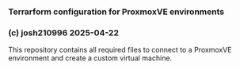 ### Terrarform configuration for ProxmoxVE environments ###
### (c) josh210996 2025-04-22 ###

This repository contains all required files to connect to a ProxmoxVE environment and create a custom virtual machine.